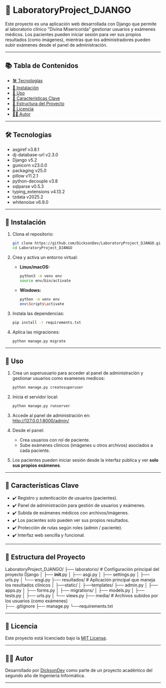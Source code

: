 # 🧪 LaboratoryProject_DJANGO

Este proyecto es una aplicación web desarrollada con Django que permite al laboratorio clínico "Divina Misericorida" gestionar usuarios y exámenes médicos. Los pacientes pueden iniciar sesión para ver sus propios resultados (como imágenes), mientras que los administradores pueden subir exámenes desde el panel de administración.

---

## 📚 Tabla de Contenidos

- [🛠️ Tecnologías](#-tecnologías)
- [🚀 Instalación](#-instalación)
- [👥 Uso](#-uso)
- [🧪 Características Clave](#-características-clave)
- [📁 Estructura del Proyecto](#-estructura-del-proyecto)
- [📄 Licencia](#-licencia)
- [👨‍💻 Autor](#-autor)

---

## 🛠️ Tecnologías

- asgiref v3.8.1
- dj-database-url v2.3.0
- Django v5.2
- gunicorn v23.0.0
- packaging v25.0
- pillow v11.2.1
- python-decouple v3.8
- sqlparse v0.5.3
- typing_extensions v4.13.2
- tzdata v2025.2
- whitenoise v6.9.0

---

## 🚀 Instalación

1. Clona el repositorio:

   ```bash
   git clone https://github.com/DicksonDev/LaboratoryProject_DJANGO.git
   cd LaboratoryProject_DJANGO
   ```

2. Crea y activa un entorno virtual:

   - **Linux/macOS:**
     ```bash
     python3 -m venv env
     source env/bin/activate
     ```
   - **Windows:**
     ```bash
     python -m venv env
     env\Scripts\activate
     ```

3. Instala las dependencias:

   ```bash
   pip install -r requirements.txt
   ```

4. Aplica las migraciones:

   ```bash
   python manage.py migrate
   ```
  ---

## 👥 Uso

1. Crea un superusuario para acceder al panel de administración y gestionar usuarios como examenes medicos:

   ```bash
   python manage.py createsuperuser
   ```

2. Inicia el servidor local:

   ```bash
   python manage.py runserver
   ```

3. Accede al panel de administración en:  
   http://127.0.0.1:8000/admin/

4. Desde el panel:
   - Crea usuarios con rol de paciente.
   - Sube exámenes clínicos (imágenes u otros archivos) asociados a cada paciente.

5. Los pacientes pueden iniciar sesión desde la interfaz pública y ver **solo sus propios exámenes**.

---

## 🧪 Características Clave

- ✔️ Registro y autenticación de usuarios (pacientes).
- ✔️ Panel de administración para gestión de usuarios y exámenes.
- ✔️ Subida de exámenes médicos con archivos/imágenes.
- ✔️ Los pacientes solo pueden ver sus propios resultados.
- ✔️ Protección de rutas según roles (admin / paciente).
- ✔️ Interfaz web sencilla y funcional.

---

## 📁 Estructura del Proyecto

LaboratoryProject_DJANGO/
├── laboratorio/                 # Configuración principal del proyecto Django
│   ├── __init__.py
│   ├── asgi.py
│   ├── settings.py
│   ├── urls.py
│   └── wsgi.py
├── resultados/                  # Aplicación principal que maneja los resultados clínicos
│         ├──static/
│         ├──templates/
├── admin.py
│   ├── apps.py
│   ├── forms.py
│   ├── migrations/
│   ├── models.py
│   ├── tests.py
│   ├── urls.py
│   └── views.py
├── media/                       # Archivos subidos por los usuarios (como exámenes)                    
├── .gitignore
├── manage.py
└──requirements.txt

---

## 📄 Licencia

Este proyecto está licenciado bajo la [MIT License](LICENSE).

---

## 👨‍💻 Autor

Desarrollado por [DicksonDev](https://github.com/DicksonDev) como parte de un proyecto académico del segundo año de Ingeniería Informática.

---
